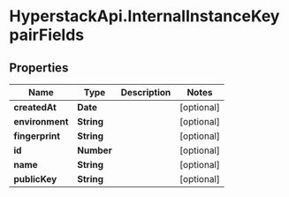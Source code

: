 # HyperstackApi.InternalInstanceKeypairFields

## Properties

Name | Type | Description | Notes
------------ | ------------- | ------------- | -------------
**createdAt** | **Date** |  | [optional] 
**environment** | **String** |  | [optional] 
**fingerprint** | **String** |  | [optional] 
**id** | **Number** |  | [optional] 
**name** | **String** |  | [optional] 
**publicKey** | **String** |  | [optional] 



